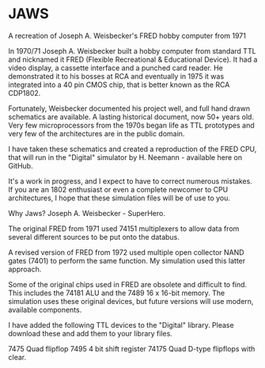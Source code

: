 # JAWS
A recreation of Joseph A. Weisbecker's FRED hobby computer from 1971


In 1970/71 Joseph A. Weisbecker built a hobby computer from standard TTL and nicknamed it FRED (Flexible Recreational & Educational Device). It had a video display, a cassette interface and a punched card reader. He demonstrated it to his bosses at RCA and eventually in 1975 it was integrated into a 40 pin CMOS chip, that is better known as the RCA CDP1802.

Fortunately, Weisbecker documented his project well, and full hand drawn schematics are available. A lasting historical document, now 50+ years old. Very few microprocessors from the 1970s began life as TTL prototypes and very few of the architectures are in the public domain.

I have taken these schematics and created a reproduction of the FRED CPU, that will run in the "Digital" simulator by H. Neemann - available here on GitHub.

It's a work in progress, and I expect to have to correct numerous mistakes. If you are an 1802 enthusiast or even a complete newcomer to CPU architectures, I hope that these simulation files will be of use to you.

Why Jaws?  Joseph A. Weisbecker - SuperHero.


The original FRED from 1971 used 74151 multiplexers to allow data from several different sources to be put onto the databus.

A revised version of FRED from 1972 used multiple open collector NAND gates (7401) to perform the same function. My simulation used this latter approach.

Some of the original chips used in FRED are obsolete and difficult to find. This includes the 74181 ALU and the 7489 16 x 16-bit memory. The simulation uses these original devices, but future versions will use modern, available components.

I have added the following TTL devices to the "Digital" library. Please download these and add them to your library files.

7475  Quad flipflop
7495  4 bit shift register
74175 Quad D-type flipflops with clear.


